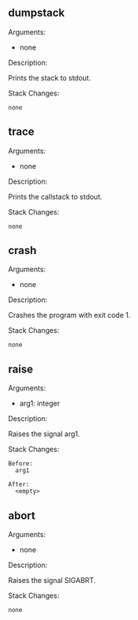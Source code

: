 
## dumpstack

Arguments:

- none

Description:

  Prints the stack to stdout.

Stack Changes:
    
    none

## trace

Arguments:

- none

Description:

  Prints the callstack to stdout.

Stack Changes:
    
    none

## crash

Arguments:

- none

Description:

  Crashes the program with exit code 1.

Stack Changes:
        
    none


## raise

Arguments:

- arg1: integer

Description:

  Raises the signal arg1.

Stack Changes:
    
    Before: 
      arg1

    After:
      <empty>

## abort

Arguments:

- none

Description:

  Raises the signal SIGABRT.

Stack Changes:
    
    none

